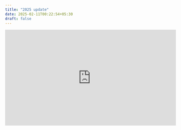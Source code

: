 ```yaml
---
title: "2025 update"
date: 2025-02-11T00:22:54+05:30
draft: false
---
```




<iframe width="560" height="315" src="https://www.youtube.com/embed/myc7eHGg5y4?si=G1ixBjjaJTEEy-DQ" title="YouTube video player" frameborder="0" allow="accelerometer; autoplay; clipboard-write; encrypted-media; gyroscope; picture-in-picture; web-share" referrerpolicy="strict-origin-when-cross-origin" allowfullscreen></iframe>